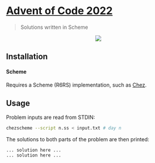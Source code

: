 # [Advent of Code 2022](https://adventofcode.com/2022)
> Solutions written in Scheme

<p align="center">
    <a href="./scheme"><img src="https://img.shields.io/badge/Scheme-6%2F25-blue"></a>
</p>


## Installation

#### Scheme
Requires a Scheme (R6RS) implementation, such as 
[Chez](https://github.com/cisco/chezscheme). 

## Usage

Problem inputs are read from STDIN:

```sh
chezscheme --script n.ss < input.txt # day n
```

The solutions to both parts of the problem are then printed:

```
... solution here ...
... solution here ...
```

